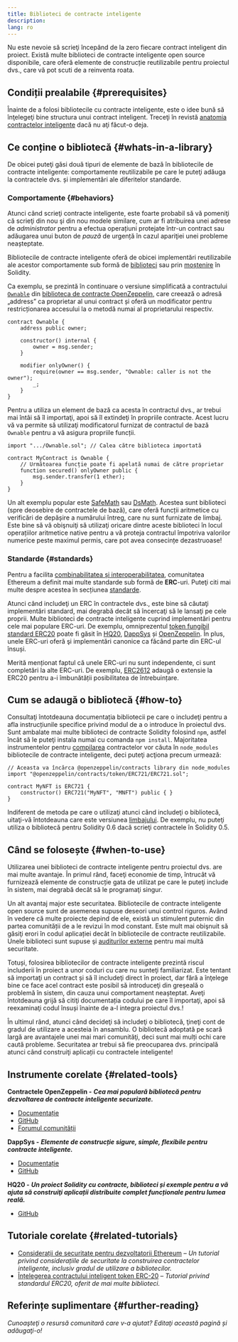 ```yaml
---
title: Biblioteci de contracte inteligente
description:
lang: ro
---
```


Nu este nevoie să scrieţi începând de la zero fiecare contract inteligent din proiect. Există multe biblioteci de contracte inteligente open source disponibile, care oferă elemente de construcție reutilizabile pentru proiectul dvs., care vă pot scuti de a reinventa roata.

## Condiții prealabile {#prerequisites}

Înainte de a folosi bibliotecile cu contracte inteligente, este o idee bună să înţelegeţi bine structura unui contract inteligent. Treceţi în revistă [anatomia contractelor inteligente](/developers/docs/smart-contracts/anatomy/) dacă nu aţi făcut-o deja.

## Ce conține o bibliotecă {#whats-in-a-library}

De obicei puteţi găsi două tipuri de elemente de bază în bibliotecile de contracte inteligente: comportamente reutilizabile pe care le puteţi adăuga la contractele dvs. și implementări ale diferitelor standarde.

### Comportamente {#behaviors}

Atunci când scrieţi contracte inteligente, este foarte probabil să vă pomeniţi că scrieţi din nou şi din nou modele similare, cum ar fi atribuirea unei adrese de _administrator_ pentru a efectua operațiuni protejate într-un contract sau adăugarea unui buton de _pauză_ de urgență în cazul apariţiei unei probleme neașteptate.

Bibliotecile de contracte inteligente oferă de obicei implementări reutilizabile ale acestor comportamente sub formă de [biblioteci](https://solidity.readthedocs.io/en/v0.7.2/contracts.html#libraries) sau prin [moștenire](https://solidity.readthedocs.io/en/v0.7.2/contracts.html#inheritance) în Solidity.

Ca exemplu, se prezintă în continuare o versiune simplificată a contractului [`Ownable`](https://github.com/OpenZeppelin/openzeppelin-contracts/blob/v3.2.0/contracts/access/Ownable.sol) din [biblioteca de contracte OpenZeppelin](https://github.com/OpenZeppelin/openzeppelin-contracts), care creează o adresă „address” ca proprietar al unui contract și oferă un modificator pentru restricționarea accesului la o metodă numai al proprietarului respectiv.

```solidity
contract Ownable {
    address public owner;

    constructor() internal {
        owner = msg.sender;
    }

    modifier onlyOwner() {
        require(owner == msg.sender, "Ownable: caller is not the owner");
        _;
    }
}
```

Pentru a utiliza un element de bază ca acesta în contractul dvs., ar trebui mai întâi să îl importaţi, apoi să îl extindeţi în propriile contracte. Acest lucru vă va permite să utilizaţi modificatorul furnizat de contractul de bază `Ownable` pentru a vă asigura propriile funcții.

```solidity
import ".../Ownable.sol"; // Calea către biblioteca importată

contract MyContract is Ownable {
    // Următoarea funcție poate fi apelată numai de către proprietar
    function secured() onlyOwner public {
        msg.sender.transfer(1 ether);
    }
}
```

Un alt exemplu popular este [SafeMath](https://docs.openzeppelin.com/contracts/3.x/utilities#math) sau [DsMath](https://dappsys.readthedocs.io/en/latest/ds_math.html). Acestea sunt biblioteci (spre deosebire de contractele de bază), care oferă funcții aritmetice cu verificări de depășire a numărului întreg, care nu sunt furnizate de limbaj. Este bine să vă obişnuiţi să utilizaţi oricare dintre aceste biblioteci în locul operațiilor aritmetice native pentru a vă proteja contractul împotriva valorilor numerice peste maximul permis, care pot avea consecințe dezastruoase!

### Standarde {#standards}

Pentru a facilita [combinabilitatea și interoperabilitatea](/developers/docs/smart-contracts/composability/), comunitatea Ethereum a definit mai multe standarde sub formă de **ERC**-uri. Puteţi citi mai multe despre acestea în secțiunea [standarde](/developers/docs/standards/).

Atunci când includeţi un ERC în contractele dvs., este bine să căutaţi implementări standard, mai degrabă decât să încercaţi să le lansaţi pe cele proprii. Multe biblioteci de contracte inteligente cuprind implementări pentru cele mai populare ERC-uri. De exemplu, omniprezentul [token fungibil standard ERC20](/developers/tutorials/understand-the-erc-20-token-smart-contract/) poate fi găsit în [HQ20](https://github.com/HQ20/contracts/blob/master/contracts/token/README.md), [DappSys](https://github.com/dapphub/ds-token/) și [OpenZeppelin](https://docs.openzeppelin.com/contracts/3.x/erc20). În plus, unele ERC-uri oferă şi implementări canonice ca făcând parte din ERC-ul însuși.

Merită menționat faptul că unele ERC-uri nu sunt independente, ci sunt completări la alte ERC-uri. De exemplu, [ERC2612](https://eips.ethereum.org/EIPS/eip-2612) adaugă o extensie la ERC20 pentru a-i îmbunătății posibilitatea de întrebuințare.

## Cum se adaugă o bibliotecă {#how-to}

Consultaţi întotdeauna documentația bibliotecii pe care o includeţi pentru a afla instrucțiunile specifice privind modul de a o introduce în proiectul dvs. Sunt ambalate mai multe biblioteci de contracte Solidity folosind `npm`, astfel încât să le puteţi instala numai cu comanda `npm install`. Majoritatea instrumentelor pentru [compilarea](/developers/docs/smart-contracts/compiling/) contractelor vor căuta în `node_modules` bibliotecile de contracte inteligente, deci puteţi acţiona precum urmează:

```solidity
// Aceasta va încărca @openzeppelin/contracts library din node_modules
import "@openzeppelin/contracts/token/ERC721/ERC721.sol";

contract MyNFT is ERC721 {
    constructor() ERC721("MyNFT", "MNFT") public { }
}
```

Indiferent de metoda pe care o utilizaţi atunci când includeţi o bibliotecă, uitaţi-vă întotdeauna care este versiunea [limbajului](/developers/docs/smart-contracts/languages/). De exemplu, nu puteţi utiliza o bibliotecă pentru Solidity 0.6 dacă scrieţi contractele în Solidity 0.5.

## Când se folosește {#when-to-use}

Utilizarea unei biblioteci de contracte inteligente pentru proiectul dvs. are mai multe avantaje. În primul rând, faceţi economie de timp, întrucât vă furnizează elemente de construcție gata de utilizat pe care le puteţi include în sistem, mai degrabă decât să le programaţi singur.

Un alt avantaj major este securitatea. Bibliotecile de contracte inteligente open source sunt de asemenea supuse deseori unui control riguros. Având în vedere că multe proiecte depind de ele, există un stimulent puternic din partea comunității de a le revizui în mod constant. Este mult mai obişnuit să găsiţi erori în codul aplicației decât în ​​bibliotecile de contracte reutilizabile. Unele biblioteci sunt supuse şi [auditurilor externe](https://github.com/OpenZeppelin/openzeppelin-contracts/tree/master/audit) pentru mai multă securitate.

Totuși, folosirea bibliotecilor de contracte inteligente prezintă riscul includerii în proiect a unor coduri cu care nu sunteţi familiarizat. Este tentant să importaţi un contract și să îl includeţi direct în proiect, dar fără a înţelege bine ce face acel contract este posibil să introduceţi din greșeală o problemă în sistem, din cauza unui comportament neașteptat. Aveţi întotdeauna grijă să citiţi documentația codului pe care îl importaţi, apoi să reexaminaţi codul însuși înainte de a-l integra proiectul dvs.!

În ultimul rând, atunci când decideţi să includeţi o bibliotecă, ţineţi cont de gradul de utilizare a acesteia în ansamblu. O bibliotecă adoptată pe scară largă are avantajele unei mai mari comunităţi, deci sunt mai mulți ochi care caută probleme. Securitatea ar trebui să fie preocuparea dvs. principală atunci când construiţi aplicații cu contractele inteligente!

## Instrumente corelate {#related-tools}

**Contractele OpenZeppelin -** **_Cea mai populară bibliotecă pentru dezvoltarea de contracte inteligente securizate._**

- [Documentație](https://docs.openzeppelin.com/contracts/)
- [GitHub](https://github.com/OpenZeppelin/openzeppelin-contracts)
- [Forumul comunității](https://forum.openzeppelin.com/c/general/16)

**DappSys -** **_Elemente de construcție sigure, simple, flexibile pentru contracte inteligente._**

- [Documentație](https://dappsys.readthedocs.io/)
- [GitHub](https://github.com/dapphub/dappsys)

**HQ20 -** **_Un proiect Solidity cu contracte, biblioteci și exemple pentru a vă ajuta să construiţi aplicații distribuite complet funcționale pentru lumea reală._**

- [GitHub](https://github.com/HQ20/contracts)

## Tutoriale corelate {#related-tutorials}

- [Considerații de securitate pentru dezvoltatorii Ethereum](/developers/docs/smart-contracts/security/) _– Un tutorial privind considerațiile de securitate la construirea contractelor inteligente, inclusiv gradul de utilizare a bibliotecilor._
- [Înțelegerea contractului inteligent token ERC-20](/developers/tutorials/understand-the-erc-20-token-smart-contract/) _– Tutorial privind standardul ERC20, oferit de mai multe biblioteci._

## Referințe suplimentare {#further-reading}

_Cunoaşteţi o resursă comunitară care v-a ajutat? Editaţi această pagină și adăugaţi-o!_

